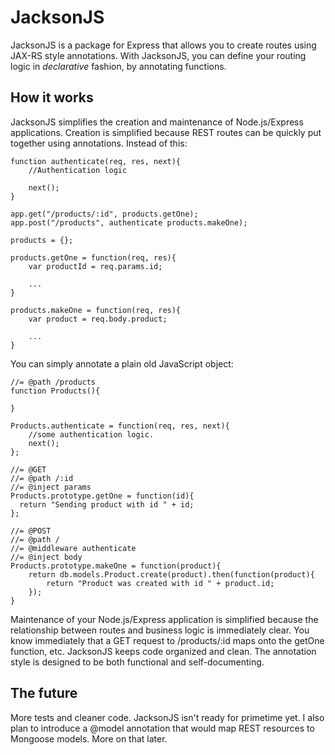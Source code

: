 JacksonJS
=========
JacksonJS is a package for Express that allows you to create routes using JAX-RS style annotations. With JacksonJS, you can define your routing logic in _declarative_ fashion, by annotating functions.

How it works
------------------
JacksonJS simplifies the creation and maintenance of Node.js/Express applications. Creation is simplified because REST routes can be quickly put  together using annotations. Instead of this:
    
    function authenticate(req, res, next){
        //Authentication logic

        next();
    }

    app.get("/products/:id", products.getOne);
    app.post("/products", authenticate products.makeOne);
    
    products = {};

    products.getOne = function(req, res){
        var productId = req.params.id;
        
        ...
    }

    products.makeOne = function(req, res){
        var product = req.body.product;

        ...
    }

You can simply annotate a plain old JavaScript object:
    
    //= @path /products
    function Products(){
    
    }
    
    Products.authenticate = function(req, res, next){
        //some authentication logic.
        next();
    };

    //= @GET
    //= @path /:id
    //= @inject params
    Products.prototype.getOne = function(id){
      return "Sending product with id " + id;
    };

    //= @POST
    //= @path /
    //= @middleware authenticate
    //= @inject body
    Products.prototype.makeOne = function(product){
        return db.models.Product.create(product).then(function(product){
            return "Product was created with id " + product.id;
        });
    }

Maintenance of your Node.js/Express application is simplified because the relationship between routes and business logic is immediately clear. You know immediately that a GET request to /products/:id maps onto the getOne function, etc. JacksonJS keeps code organized and clean. The annotation style is designed to be both functional and self-documenting.

The future
--------------
More tests and cleaner code. JacksonJS isn't ready for primetime yet. I also plan to introduce a @model annotation that would map REST resources to Mongoose models. More on that later.